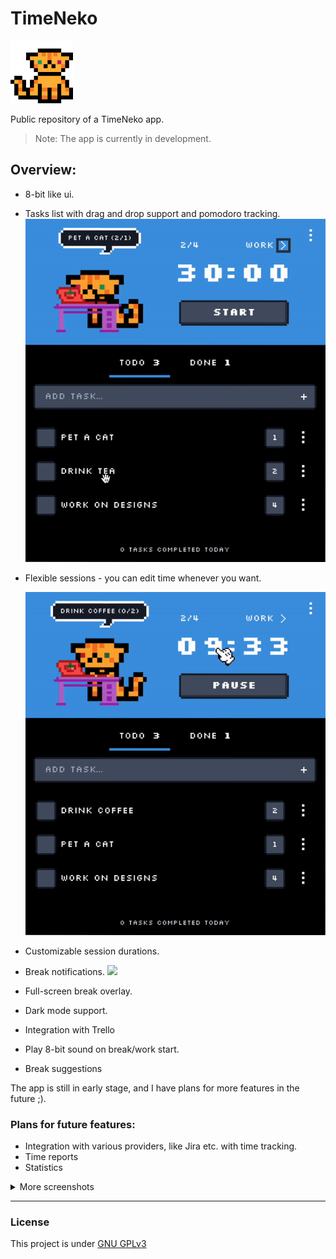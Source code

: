 # TimeNeko 
<img alt="Neko" src="readmeAssets/CatIdle.gif" width=100 style="transform: scaleX(-1)" />

Public repository of a TimeNeko app.


> Note: The app is currently in development.

## Overview:

- 8-bit like ui.
- Tasks list with drag and drop support and pomodoro tracking.  
  ![](readmeAssets/ManageTasks.gif)
- Flexible sessions - you can edit time whenever you want.

  ![](readmeAssets/FlexibleTimer.gif)

- Customizable session durations.
- Break notifications.
  ![](readmeAssets/BreakNotification.gif)
- Full-screen break overlay.
- Dark mode support.
- Integration with Trello
- Play 8-bit sound on break/work start.
- Break suggestions

The app is still in early stage, and I have plans for more features in the future ;).

### Plans for future features:

- Integration with various providers, like Jira etc. with time tracking.
- Time reports
- Statistics

<details>
  <summary>More screenshots</summary>

![](readmeAssets/Work.png)

![](readmeAssets/Break.png)

![](readmeAssets/Settings.png)

</details>

<hr>

### License

This project is under [GNU GPLv3](https://www.gnu.org/licenses/gpl-3.0.html)
